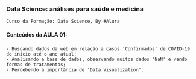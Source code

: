 ### Data Science: análises para saúde e medicina
    Curso da Formação: Data Science, By #Alura

#### Conteúdos da AULA 01:

###
    - Buscando dados da web em relação a casos 'Confirmados' de COVID-19 do inicio até o ano atual;
    - Analisando a base de dados, observando muitos dados 'NaN' e vendo formas de tratamentos;
    - Percebendo a importância de 'Data Visualization'.